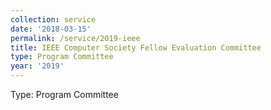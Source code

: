 ```yaml
---
collection: service
date: '2018-03-15'
permalink: /service/2019-ieee
title: IEEE Computer Society Fellow Evaluation Committee
type: Program Committee
year: '2019'
---
```


Type: Program Committee
